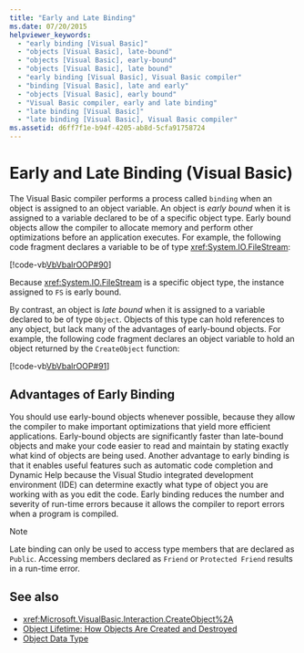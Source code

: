 ```yaml
---
title: "Early and Late Binding"
ms.date: 07/20/2015
helpviewer_keywords: 
  - "early binding [Visual Basic]"
  - "objects [Visual Basic], late-bound"
  - "objects [Visual Basic], early-bound"
  - "objects [Visual Basic], late bound"
  - "early binding [Visual Basic], Visual Basic compiler"
  - "binding [Visual Basic], late and early"
  - "objects [Visual Basic], early bound"
  - "Visual Basic compiler, early and late binding"
  - "late binding [Visual Basic]"
  - "late binding [Visual Basic], Visual Basic compiler"
ms.assetid: d6ff7f1e-b94f-4205-ab8d-5cfa91758724
---
```

# Early and Late Binding (Visual Basic)

The Visual Basic compiler performs a process called `binding` when an object is assigned to an object variable. An object is *early bound* when it is assigned to a variable declared to be of a specific object type. Early bound objects allow the compiler to allocate memory and perform other optimizations before an application executes. For example, the following code fragment declares a variable to be of type <xref:System.IO.FileStream>:  
  
 [!code-vb[VbVbalrOOP#90](~/samples/snippets/visualbasic/VS_Snippets_VBCSharp/VbVbalrOOP/VB/OOP.vb#90)]  
  
 Because <xref:System.IO.FileStream> is a specific object type, the instance assigned to `FS` is early bound.  
  
 By contrast, an object is *late bound* when it is assigned to a variable declared to be of type `Object`. Objects of this type can hold references to any object, but lack many of the advantages of early-bound objects. For example, the following code fragment declares an object variable to hold an object returned by the `CreateObject` function:  
  
 [!code-vb[VbVbalrOOP#91](~/samples/snippets/visualbasic/VS_Snippets_VBCSharp/VbVbalrOOP/VB/LateBinding.vb#91)]  
  
## Advantages of Early Binding  

 You should use early-bound objects whenever possible, because they allow the compiler to make important optimizations that yield more efficient applications. Early-bound objects are significantly faster than late-bound objects and make your code easier to read and maintain by stating exactly what kind of objects are being used. Another advantage to early binding is that it enables useful features such as automatic code completion and Dynamic Help because the Visual Studio integrated development environment (IDE) can determine exactly what type of object you are working with as you edit the code. Early binding reduces the number and severity of run-time errors because it allows the compiler to report errors when a program is compiled.  
  
> [!NOTE]
> Late binding can only be used to access type members that are declared as `Public`. Accessing members declared as `Friend` or `Protected Friend` results in a run-time error.  
  
## See also

- <xref:Microsoft.VisualBasic.Interaction.CreateObject%2A>
- [Object Lifetime: How Objects Are Created and Destroyed](../objects-and-classes/object-lifetime-how-objects-are-created-and-destroyed.md)
- [Object Data Type](../../../language-reference/data-types/object-data-type.md)
